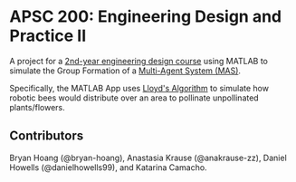 # APSC 200: Engineering Design and Practice II

A project for a [2nd-year engineering design course][apsc-200] using MATLAB to
simulate the Group Formation of a [Multi-Agent System (MAS)][mas].

[mas]: https://en.wikipedia.org/wiki/Multi-agent_system

[apsc-200]:
  https://smithengineering.queensu.ca/ece/undergraduate/courses/apsc-200

Specifically, the MATLAB App uses [Lloyd's Algorithm][lloyd-algo] to simulate
how robotic bees would distribute over an area to pollinate unpollinated
plants/flowers.

[lloyd-algo]: https://en.wikipedia.org/wiki/Lloyd%27s_algorithm

## Contributors

Bryan Hoang (@bryan-hoang), Anastasia Krause (@anakrause-zz), Daniel Howells
(@danielhowells99), and Katarina Camacho.
